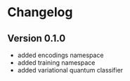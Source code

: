 # Changelog

## Version 0.1.0
* added encodings namespace
* added training namespace
* added variational quantum classifier
